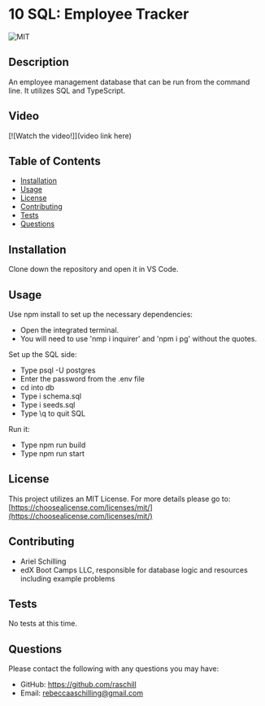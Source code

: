 # 10 SQL: Employee Tracker

 ![MIT](https://img.shields.io/badge/License-MIT-green)

  ## Description

 An employee management database that can be run from the command line. It utilizes SQL and TypeScript.

 ## Video

[![Watch the video!]](video link here)
 
 ## Table of Contents

  - [Installation](#installation)
  - [Usage](#usage)
  - [License](#license)
  - [Contributing](#contributing)
  - [Tests](#tests)
  - [Questions](#questions)

 ## Installation

 Clone down the repository and open it in VS Code.

 ## Usage

Use npm install to set up the necessary dependencies:
- Open the integrated terminal.
- You will need to use 'nmp i inquirer' and 'npm i pg' without the quotes.

Set up the SQL side:
- Type psql -U postgres
- Enter the password from the .env file
- cd into db
- Type i schema.sql
- Type i seeds.sql
- Type \q to quit SQL

Run it:
- Type npm run build
- Type npm run start


 ## License

 This project utilizes an MIT License.
    For more details please go to: [https://choosealicense.com/licenses/mit/](https://choosealicense.com/licenses/mit/) 

 ## Contributing

- Ariel Schilling
- edX Boot Camps LLC, responsible for database logic and resources including example problems

 ## Tests

 No tests at this time.
 
 ## Questions

 Please contact the following with any questions you may have:
 - GitHub: https://github.com/raschill
 - Email: rebeccaaschilling@gmail.com

